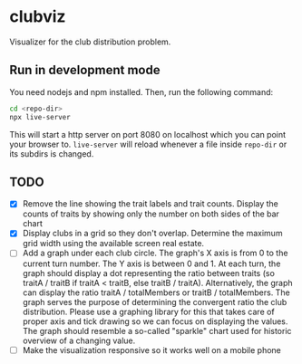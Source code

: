 # clubviz

Visualizer for the club distribution problem.

## Run in development mode

You need nodejs and npm installed. Then, run the following command:

```bash
cd <repo-dir>
npx live-server
```

This will start a http server on port 8080 on localhost which you can point your browser to.
`live-server` will reload whenever a file inside `repo-dir` or its subdirs is changed.

## TODO

- [x] Remove the line showing the trait labels and trait counts. Display the counts of traits by showing only the number on both sides of the bar chart
- [x] Display clubs in a grid so they don't overlap. Determine the maximum grid width using the available screen real estate.
- [ ] Add a graph under each club circle. The graph's X axis is from 0 to the current turn number. The Y axis is between 0 and 1. At each turn, the graph should display a dot representing the ratio between traits (so traitA / traitB if traitA < traitB, else traitB / traitA). Alternatively, the graph can display the ratio traitA / totalMembers or traitB / totalMembers. The graph serves the purpose of determining the convergent ratio the club distribution.
Please use a graphing library for this that takes care of proper axis and tick drawing so we can focus on displaying the values. The graph should resemble a so-called "sparkle" chart used for historic overview of a changing value.
- [ ] Make the visualization responsive so it works well on a mobile phone
